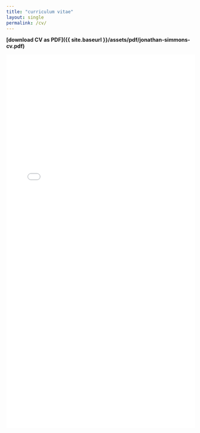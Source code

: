 ```yaml
---
title: "curriculum vitae"
layout: single
permalink: /cv/
---
```


**[download CV as PDF]({{ site.baseurl }}/assets/pdf/jonathan-simmons-cv.pdf)**

<iframe src="{{ site.baseurl }}/assets/pdf/jonathan-simmons-cv.pdf" width="100%" height="1000px" frameborder="0"></iframe>
